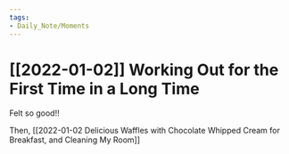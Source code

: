 ```yaml
---
tags:
- Daily_Note/Moments
---
```


# [[2022-01-02]] Working Out for the First Time in a Long Time



Felt so good!!

Then, [[2022-01-02 Delicious Waffles with Chocolate Whipped Cream for Breakfast, and Cleaning My Room]]